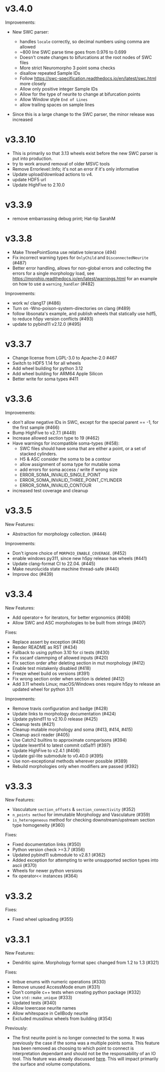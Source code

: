 v3.4.0
======
Improvements:
* New SWC parser:
    * handles `locale` correctly, so decimal numbers using comma are allowed
    * ~800 line SWC parse time goes from 0.976 to 0.699
    * Doesn't create changes to bifurcations at the root nodes of SWC files
    * More strict Neuromorpho 3 point soma checks
    * disallow repeated Sample IDs
    * Follow https://swc-specification.readthedocs.io/en/latest/swc.html more closely
    * Allow only positive integer Sample IDs 
    * Allow for the type of neurite to change at bifurcation points
    * Allow Window style `End of Lines`
    * allow trailing spaces on sample lines

* Since this is a large change to the SWC parser, the minor release was increased 

v3.3.10
=======
* This is primarily so that 3.13 wheels exist before the new SWC parser is put into production.
* try to work around removal of older MSVC tools
* Remove Errorlevel::Info; it's not an error if it's only informative
* Update upload/download actions to v4.
* update HDF5 url
* Update HighFive to 2.10.0

v3.3.9
======
* remove embarrassing debug print; Hat-tip SarahM

v3.3.8
======
* Make ThreePointSoma use relative tolerance (494)
* Fix incorrect warning types for `OnlyChild` and `DisconnectedNeurite` (#487)
* Better error handling, allows for non-global errors and collecting the errors for a single morphology load,
  see https://morphio.readthedocs.io/en/latest/warnings.html for an example on how to use a `warning_handler` (#482)

Improvements:
* work w/ clang17 (#486)
* Turn on -Wno-poison-system-directories on clang (#489)
* follow libsonata's example, and publish wheels that statically use hdf5, to reduce h5py version conflicts (#493)
* update to pybind11 v2.12.0 (#495)

v3.3.7
======
* Change license from LGPL-3.0 to Apache-2.0 #467
* Switch to HDF5 1.14 for all wheels
* Add wheel building for python 3.12
* Add wheel building for ARM64 Apple Silicon
* Better write for soma types #411

v3.3.6
======
Improvements:
* don't allow negative IDs in SWC, except for the special parent == -1, for the first sample (#466)
* Bump HighFive to v2.7.1 (#449)
* Increase allowed section type to 19 (#462)
* Have warnings for incompatible soma-types (#458):
    * SWC files should have soma that are either a point, or a set of stacked cylinders.
    * H5 & ASC consider the soma to be a contour
    * allow assignment of soma type for mutable soma
    * add errors for soma access / write if wrong size
     - ERROR_SOMA_INVALID_SINGLE_POINT
     - ERROR_SOMA_INVALID_THREE_POINT_CYLINDER
     - ERROR_SOMA_INVALID_CONTOUR
* increased test coverage and cleanup

v3.3.5
======
New Features:
* Abstraction for morphology collection. (#444)

Improvements:
* Don't ignore choice of `MORPHIO_ENABLE_COVERAGE`. (#452)
* enable windows py311, since new h5py release has wheels (#441)
* Update clang-format CI to 22.04. (#445)
* Make neurolucida state machine thread-safe (#440)
* Improve doc (#439)

v3.3.4
======

New Features:
* Add operator-> for iterators, for better ergonomics (#408)
* Allow SWC and ASC morphologies to be built from strings (#407)

Fixes:
* Replace assert by exception (#436)
* Render README as RST (#434)
* Fallback to using python 3.10 for ci tests (#430)
* Fix sscanf clammping of allowed inputs (#420)
* Fix section order after deleting section in mut morphology (#412)
* Enable test mistakenly disabled (#418)
* Freeze wheel build os versions (#391)
* Fix wrong section order when section is deleted (#412)
* Add 3.11 wheels Linux; macOS/Windows ones require h5py to release an updated wheel for python 3.11

Improvements:
* Remove travis configuration and badge (#428)
* Update links to morphology documentation (#424)
* Update pybind11 to v2.10.0 release (#425)
* Cleanup tests (#421)
* Cleanup mutable morphology and soma (#413, #414, #415)
* Cleanup ascii reader (#405)
* Use Catch2 builtins to approximate comparisons (#394)
* Update lexertl14 to latest commit cd5a1f1 (#397)
* Update HighFive to v2.4.1 (#406)
* Update gsl-lite submodule to v0.40.0 (#395)
* Use non-exceptional methods wherever possible (#389)
* Rebuild morphologies only when modifiers are passed (#392)


v3.3.3
======

New Features:
* Vasculature `section_offsets` & `section_connectivity` (#352)
* `n_points method` for immutable Morphology and Vasculature (#359)
* `is_heterogeneous` method for checking downstream/upstream section type homogeneity (#360)

Fixes:
* Fixed documentation links (#350)
* Python version check >=3.7 (#356)
* Updated pybind11 submodule to v2.8.1 (#362)
* Added exception for attempting to write unsupported section types into ascii (#370)
* Wheels for newer python versions
* fix operator<< instances (#364)

v3.3.2
======

Fixes:
* Fixed wheel uploading (#355)

v3.3.1
======

New Features:
* Dendritic spine. Morphology format spec changed from 1.2 to 1.3 (#321)

Fixes:
* Imbue enums with numeric operations (#330)
* Remove unused AccessMode enum (#331)
* Don't compile c++ tests when creating python package (#332)
* Use `std::make_unique` (#333)
* Updated tests (#340)
* Allow lowercase neurite names
* Allow whitespace in CellBody neurite
* Excluded musslinux wheels from building (#354)

Previously:
* The first neurite point is no longer connected to the soma. It was previously
  the case if the soma was a multiple points soma. This feature has been
  removed as choosing to which point to connect is interpretation dependant and
  should not be the responsability of an IO tool. This feature was already
  discussed [here](https://github.com/BlueBrain/Brion/pull/94#issuecomment-248010437).
  This will impact primarily the surface and volume computations.
